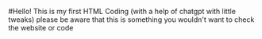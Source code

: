 #Hello!
This is my first HTML Coding (with a help of chatgpt with little tweaks)
please be aware that this is something you wouldn't want to check the website or code
